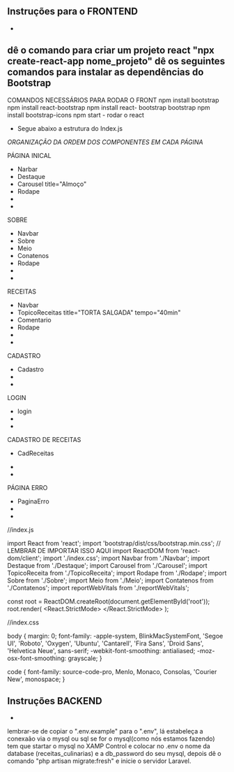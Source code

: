 Instruções para o FRONTEND
-
-
dê o comando para criar um projeto react "npx create-react-app nome_projeto"
dê os seguintes comandos para instalar as dependências do Bootstrap
-
COMANDOS NECESSÁRIOS PARA RODAR O FRONT
npm install bootstrap    
npm install react-bootstrap
npm install react- bootstrap bootstrap
npm install bootstrap-icons
npm start - rodar o react
- Segue abaixo a estrutura do Index.js

*ORGANIZAÇÃO DA ORDEM DOS COMPONENTES EM CADA PÁGINA*

PÁGINA INICAL
  - Narbar
  - Destaque
  - Carousel title="Almoço"
  - Rodape
-
-   
SOBRE
  - Navbar
  - Sobre
  - Meio
  - Conatenos
  - Rodape
-
-   
RECEITAS
  - Navbar
  - TopicoReceitas title="TORTA SALGADA" tempo="40min"
  - Comentario
  - Rodape
-
-   
CADASTRO
  - Cadastro
-
-   
LOGIN
  - login
-
-   
CADASTRO DE RECEITAS
  - CadReceitas
    
-
-

PÁGINA ERRO
  - PaginaErro
-   
-
//index.js

import React from 'react';
import 'bootstrap/dist/css/bootstrap.min.css'; // LEMBRAR DE IMPORTAR ISSO AQUI
import ReactDOM from 'react-dom/client';
import './index.css';
import Navbar from './Navbar';
import Destaque from './Destaque';
import Carousel from './Carousel';
import TopicoReceita from './TopicoReceita';
import Rodape from './Rodape';
import Sobre from './Sobre';
import Meio from './Meio';
import Contatenos from './Contatenos';
import reportWebVitals from './reportWebVitals';

const root = ReactDOM.createRoot(document.getElementById('root'));
root.render(
  <React.StrictMode>
    <Navbar />
    <Sobre />
    <Meio />
    <Contatenos />
    <Rodape />
  </React.StrictMode>
);



//index.css



body {
  margin: 0;
  font-family: -apple-system, BlinkMacSystemFont, 'Segoe UI', 'Roboto', 'Oxygen',
    'Ubuntu', 'Cantarell', 'Fira Sans', 'Droid Sans', 'Helvetica Neue',
    sans-serif;
  -webkit-font-smoothing: antialiased;
  -moz-osx-font-smoothing: grayscale;
}

code {
  font-family: source-code-pro, Menlo, Monaco, Consolas, 'Courier New',
    monospace;
}




Instruções BACKEND
-
-
lembrar-se de copiar o ".env.example" para o ".env", lá estabeleça a conexaão via o mysql ou sql
se for o mysql(como nós estamos fazendo) tem que startar o mysql no XAMP Control e colocar no .env o nome da database
(receitas_culinarias) e a db_password do seu mysql, depois dê o comando "php artisan migrate:fresh" e inicie o servidor Laravel.
